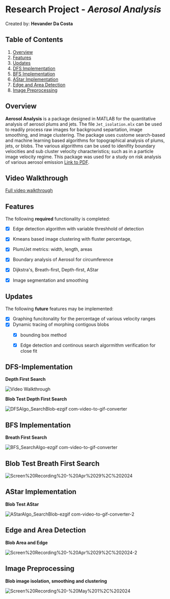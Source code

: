 # Research Project - *Aerosol Analysis*

Created by: **Hevander Da Costa**

## Table of Contents

1. [Overview](#Overview)
2. [Features](#Features)
3. [Updates](#Updates)
4. [DFS Implementation](#DFS-Implementation)
5. [BFS Implementation](#BFS-Implementation)
6. [AStar Implementation](#AStar-Implementation)
7. [Edge and Area Detection](#Edge-And-Area-Detection)
8. [Image Preprocessing](#Image-Preprocessing)






## Overview
**Aerosol Analysis** is a package designed in MATLAB for the quantitative analysis of aerosol plums and jets. The file `Jet_isolation.mlx` can be used to readily process raw images for background separtation, image smoothing, and image clustering. The package uses custome search-based and machine learning based algorithms for topographical analysis of plums, jets, or blobs. The various algorithms can be used to idenifity boundary velocities and sub cluster velocity characteristics; such as in a particle image velocity regime. This package was used for a study on risk analysis of various aerosol emission  [Link to PDF](https://onlinelibrary.wiley.com/doi/epdf/10.1111/ina.13064).


## Video Walkthrough


[Full video walkthrough](https://github.com/Hevander27/BoundaryAnalysis/assets/45948489/951887b8-ef4e-474a-9296-b1597edc0939)




## Features

The following **required** functionality is completed:

- [X] Edge detection algorithm with variable threshhold of detection
- [X] Kmeans based image clustering with fluster percentage,
- [X] Plum/Jet metrics: width, length, areas
- [X] Boundary analysis of Aerosol for circumference 
- [X] Dijkstra's, Breath-first, Depth-first, AStar
- [X] Image segmentation and smoothing 

 
## Updates
The following **future** features may be implemented:

- [X] Graphing funcitonality for the percentage of various velocity ranges
- [X] Dynamic tracing of morphing contigous blobs
  - [X] bounding box method
  - [X] Edge detection and continous search algormithm verification for close fit
  

## DFS-Implementation
**Depth First Search** 


<img src='https://i.imgur.com/vhr4qox.gif' title='Video Walkthrough' width='' alt='Video Walkthrough' />

**Blob Test Depth First Search**


![DFSAlgo_SearchBlob-ezgif com-video-to-gif-converter](https://github.com/Hevander27/BoundaryAnalysis/assets/45948489/b400babe-8c20-4368-8ff4-c3d08ec81bca)

## BFS Implementation
**Breath First Search**


![BFS_SearchAlgo-ezgif com-video-to-gif-converter](https://github.com/Hevander27/BoundaryAnalysis/assets/45948489/116b050b-2545-4420-a7ab-f1fdf934eb9a)

## Blob Test Breath First Search  
![Screen%20Recording%20-%20Apr%2029%2C%202024](https://github.com/Hevander27/BoundaryAnalysis/assets/45948489/1ea0e652-2dd2-43e2-bfe7-ca1f8df85bd4)

## AStar Implementation
**Blob Test AStar**


![AStarAlgo_SearchBlob-ezgif com-video-to-gif-converter-2](https://github.com/Hevander27/BoundaryAnalysis/assets/45948489/0461e6c7-8125-43e0-bffc-280eb0dd4239)

## Edge and Area Detection
**Blob Area and Edge**


![Screen%20Recording%20-%20Apr%2029%2C%202024-2](https://github.com/Hevander27/BoundaryAnalysis/assets/45948489/9ed50096-a316-4f16-89f8-2f3ec4c8c962)

## Image Preprocessing
**Blob image isolation, smoothing and clustering**


![Screen%20Recording%20-%20May%201%2C%202024](https://github.com/Hevander27/BoundaryAnalysis/assets/45948489/be9dcb4c-05c4-4d31-8289-1a912bde9dd6)




